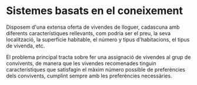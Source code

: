 # Sistemes basats en el coneixement
Disposem d'una extensa oferta de vivendes de lloguer, cadascuna amb diferents característiques rellevants, com podria ser el preu, la seva localització, la superfície habitable, el número y tipus d'habitacions, el tipus de vivenda, etc.

El problema principal tracta sobre fer una assignació de vivendes al grup de convivents, de manera que les vivendes recomenades tinguin característiques que satisfagin el màxim número possible de preferències dels convivents, cumplint sempre amb les preferències necessàries.